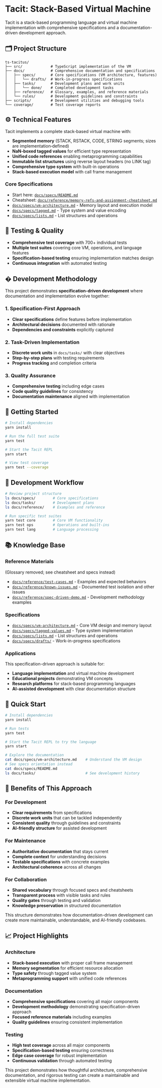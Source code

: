 # Tacit: Stack-Based Virtual Machine

Tacit is a stack-based programming language and virtual machine implementation with comprehensive specifications and a documentation-driven development approach.

## 🗂 Project Structure

```
ts-tacitus/
├── src/             # TypeScript implementation of the VM
├── docs/            # Comprehensive documentation and specifications
│   ├── specs/       # Core specifications (VM architecture, features)
│   │   └── drafts/  # Work-in-progress specifications
│   ├── tasks/       # Development plans and work units
│   │   └── done/    # Completed development tasks
│   ├── reference/   # Glossary, examples, and reference materials
│   └── rules/       # Development guidelines and constraints
├── scripts/         # Development utilities and debugging tools
└── coverage/        # Test coverage reports
```

## ⚙️ Technical Features

Tacit implements a complete stack-based virtual machine with:

- **Segmented memory** (STACK, RSTACK, CODE, STRING segments; sizes are implementation‑defined)
- **NaN-boxed tagged values** for efficient type representation
- **Unified code references** enabling metaprogramming capabilities
- **Immutable list structures** using reverse layout headers (no LINK tag)
- **Comprehensive type system** with built-in operations
- **Stack-based execution model** with call frame management

### Core Specifications

- Start here: [`docs/specs/README.md`](docs/specs/README.md)
- Cheatsheet: [`docs/reference/memory-refs-and-assignment-cheatsheet.md`](docs/reference/memory-refs-and-assignment-cheatsheet.md)
- [`docs/specs/vm-architecture.md`](docs/specs/vm-architecture.md) - Memory layout and execution model
- [`docs/specs/tagged.md`](docs/specs/tagged.md) - Type system and value encoding
- [`docs/specs/lists.md`](docs/specs/lists.md) - List structures and operations

## 🧪 Testing & Quality

- **Comprehensive test coverage** with 700+ individual tests
- **Multiple test suites** covering core VM, operations, and language features
- **Specification-based testing** ensuring implementation matches design
- **Continuous integration** with automated testing

## � Development Methodology

This project demonstrates **specification-driven development** where documentation and implementation evolve together:

### 1. Specification-First Approach

- **Clear specifications** define features before implementation
- **Architectural decisions** documented with rationale
- **Dependencies and constraints** explicitly captured

### 2. Task-Driven Implementation

- **Discrete work units** in `docs/tasks/` with clear objectives
- **Step-by-step plans** with testing requirements
- **Progress tracking** and completion criteria

### 3. Quality Assurance

- **Comprehensive testing** including edge cases
- **Code quality guidelines** for consistency
- **Documentation maintenance** aligned with implementation

## 🚀 Getting Started

```bash
# Install dependencies
yarn install

# Run the full test suite
yarn test

# Start the Tacit REPL
yarn start

# View test coverage
yarn test --coverage
```

## 🔧 Development Workflow

```bash
# Review project structure
ls docs/specs/        # Core specifications
ls docs/tasks/        # Development plans
ls docs/reference/    # Examples and reference

# Run specific test suites
yarn test core        # Core VM functionality
yarn test ops         # Operations and built-ins
yarn test lang        # Language processing
```

## 📚 Knowledge Base

### Reference Materials

  (Glossary removed; see cheatsheet and specs instead)
- [`docs/reference/test-cases.md`](docs/reference/test-cases.md) - Examples and expected behaviors
- [`docs/reference/known-issues.md`](docs/reference/known-issues.md) - Documented test isolation and other issues
- [`docs/reference/spec-driven-demo.md`](docs/reference/spec-driven-demo.md) - Development methodology examples

### Specifications

- [`docs/specs/vm-architecture.md`](docs/specs/vm-architecture.md) - Core VM design and memory layout
- [`docs/specs/tagged-values.md`](docs/specs/tagged-values.md) - Type system implementation
- [`docs/specs/lists.md`](docs/specs/lists.md) - List structures and operations
- [`docs/specs/drafts/`](docs/specs/drafts/) - Work-in-progress specifications

### Applications

This specification-driven approach is suitable for:

- **Language implementation** and virtual machine development
- **Educational projects** demonstrating VM concepts
- **Research platforms** for stack-based programming languages
- **AI-assisted development** with clear documentation structure

## 🚀 Quick Start

```bash
# Install dependencies
yarn install

# Run tests
yarn test

# Start the Tacit REPL to try the language
yarn start

# Explore the documentation
cat docs/specs/vm-architecture.md    # Understand the VM design
# See specs orientation instead
cat docs/specs/README.md
ls docs/tasks/                       # See development history
```

## 🎯 Benefits of This Approach

### For Development

- **Clear requirements** from specifications
- **Discrete work units** that can be tackled independently
- **Consistent quality** through guidelines and constraints
- **AI-friendly structure** for assisted development

### For Maintenance

- **Authoritative documentation** that stays current
- **Complete context** for understanding decisions
- **Testable specifications** with concrete examples
- **Architectural coherence** across all changes

### For Collaboration

- **Shared vocabulary** through focused specs and cheatsheets
- **Transparent process** with visible tasks and rules
- **Quality gates** through testing and validation
- **Knowledge preservation** in structured documentation

This structure demonstrates how documentation-driven development can create more maintainable, understandable, and AI-friendly codebases.

## 📈 Project Highlights

### Architecture

- **Stack-based execution** with proper call frame management
- **Memory segmentation** for efficient resource allocation
- **Type safety** through tagged value system
- **Metaprogramming support** with unified code references

### Documentation

- **Comprehensive specifications** covering all major components
- **Development methodology** demonstrating specification-driven approach
- **Focused reference materials** including examples
- **Quality guidelines** ensuring consistent implementation

### Testing

- **High test coverage** across all major components
- **Specification-based testing** ensuring correctness
- **Edge case coverage** for robust implementation
- **Continuous validation** through automated testing

This project demonstrates how thoughtful architecture, comprehensive documentation, and rigorous testing can create a maintainable and extensible virtual machine implementation.
